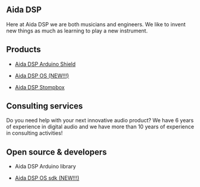 ## Aida DSP

Here at Aida DSP we are both musicians and engineers. We like to invent new things
as much as learning to play a new instrument.

## Products

- [Aida DSP Arduino Shield](aida_dsp_arduino_shield.md)

- [Aida DSP OS (NEW!!!)](aida_dsp_os.md)

- [Aida DSP Stompbox](aida_dsp_stompbox.md)

## Consulting services

Do you need help with your next innovative audio product? We have 6 years of experience
in digital audio and we have more than 10 years of experience in consulting activities!

## Open source & developers

- Aida DSP Arduino library

- [Aida DSP OS sdk (NEW!!!)](https://drive.google.com/drive/folders/1hVDwNKM-71I9deZ_zFdNpo2buZoSFEat?usp=sharing)
